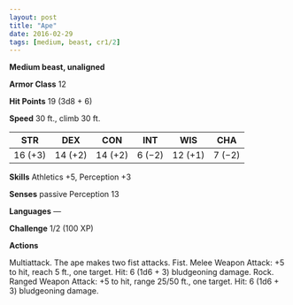 ```yaml
---
layout: post
title: "Ape"
date: 2016-02-29
tags: [medium, beast, cr1/2]
---
```


**Medium beast, unaligned**

**Armor Class** 12

**Hit Points** 19 (3d8 + 6)

**Speed** 30 ft., climb 30 ft.

|   STR   |   DEX   |   CON   |   INT   |   WIS   |   CHA   |
|:-----:|:-----:|:-----:|:-----:|:-----:|:-----:|
| 16 (+3) | 14 (+2) | 14 (+2) | 6 (−2) | 12 (+1) | 7 (−2) |

**Skills** Athletics +5, Perception +3 

**Senses** passive Perception 13 

**Languages** — 

**Challenge** 1/2 (100 XP)

**Actions** 

Multiattack. The ape makes two fist attacks. Fist. Melee Weapon Attack: +5 to hit, reach 5 ft., one target. Hit: 6 (1d6 + 3) bludgeoning damage. Rock. Ranged Weapon Attack: +5 to hit, range 25/50 ft., one target. Hit: 6 (1d6 + 3) bludgeoning damage.
